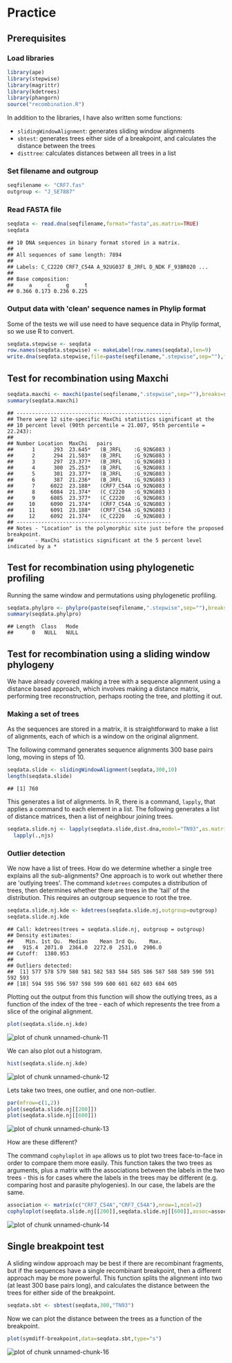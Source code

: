 # Practice



## Prerequisites

### Load libraries


```r
library(ape)
library(stepwise)
library(magrittr)
library(kdetrees)
library(phangorn)
source("recombination.R")
```

In addition to the libraries, I have also written some functions:

- ```slidingWindowAlignment```: generates sliding window alignments
- ```sbtest```: generates trees either side of a breakpoint, and calculates the distance between the trees
- ```disttree```: calculates distances between all trees in a list

### Set filename and outgroup


```r
seqfilename <- "CRF7.fas"
outgroup <- "J_SE7887"
```

### Read FASTA file


```r
seqdata <- read.dna(seqfilename,format="fasta",as.matrix=TRUE)
seqdata
```

```
## 10 DNA sequences in binary format stored in a matrix.
## 
## All sequences of same length: 7894 
## 
## Labels: C_C2220 CRF7_C54A A_92UG037 B_JRFL D_NDK F_93BR020 ...
## 
## Base composition:
##     a     c     g     t 
## 0.366 0.173 0.236 0.225
```

### Output data with 'clean' sequence names in Phylip format

Some of the tests we will use need to have sequence data in Phylip format, so we use R to convert.


```r
seqdata.stepwise <- seqdata
row.names(seqdata.stepwise) <- makeLabel(row.names(seqdata),len=9)
write.dna(seqdata.stepwise,file=paste(seqfilename,".stepwise",sep=""),format="interleaved",colsep="",nbcol=-1)
```

## Test for recombination using Maxchi


```r
seqdata.maxchi <- maxchi(paste(seqfilename,".stepwise",sep=""),breaks=seg.sites(seqdata),winHalfWidth=50,permReps=100)
summary(seqdata.maxchi)
```

```
## --------------------------------------------------
## There were 12 site-specific MaxChi statistics significant at the
## 10 percent level (90th percentile = 21.007, 95th percentile = 22.243):
## 
## Number Location  MaxChi   pairs
##      1      293  23.645*   (B_JRFL    :G_92NG083 )
##      2      294  21.583*   (B_JRFL    :G_92NG083 )
##      3      297  23.377*   (B_JRFL    :G_92NG083 )
##      4      300  25.253*   (B_JRFL    :G_92NG083 )
##      5      301  23.377*   (B_JRFL    :G_92NG083 )
##      6      387  21.236*   (B_JRFL    :G_92NG083 )
##      7     6022  23.188*   (CRF7_C54A :G_92NG083 )
##      8     6084  21.374*   (C_C2220   :G_92NG083 )
##      9     6085  23.377*   (C_C2220   :G_92NG083 )
##     10     6090  21.374*   (CRF7_C54A :G_92NG083 )
##     11     6091  23.188*   (CRF7_C54A :G_92NG083 )
##     12     6092  21.374*   (C_C2220   :G_92NG083 )
## --------------------------------------------------
## Notes - "Location" is the polymorphic site just before the proposed breakpoint.
##       - MaxChi statistics significant at the 5 percent level indicated by a *
```

## Test for recombination using phylogenetic profiling

Running the same window and permutations using phylogenetic profiling.


```r
seqdata.phylpro <- phylpro(paste(seqfilename,".stepwise",sep=""),breaks=seg.sites(seqdata),winHalfWidth=50,permReps=100)
summary(seqdata.phylpro)
```

```
## Length  Class   Mode 
##      0   NULL   NULL
```

## Test for recombination using a sliding window phylogeny

We have already covered making a tree with a sequence alignment using a distance based approach, which involves making a distance matrix, performing tree reconstruction, perhaps rooting the tree, and plotting it out.

### Making a set of trees

As the sequences are stored in a matrix, it is straightforward to make a list of alignments, each of which is a window on the original alignment.

The following command generates sequence alignments 300 base pairs long, moving in steps of 10.


```r
seqdata.slide <- slidingWindowAlignment(seqdata,300,10)
length(seqdata.slide)
```

```
## [1] 760
```

This generates a list of alignments. In R, there is a command, ```lapply```, that applies a command to each element in a list. The following generates a list of distance matrices, then a list of neighbour joining trees.


```r
seqdata.slide.nj <- lapply(seqdata.slide,dist.dna,model="TN93",as.matrix=TRUE) %>%
  lapply(.,njs)
```

### Outlier detection

We now have a list of trees. How do we determine whether a single tree explains all the sub-alignments? One approach is to work out whether there are 'outlying trees'. The command ```kdetrees``` computes a distribution of trees, then determines whether there are trees in the 'tail' of the distribution. This requires an outgroup sequence to root the tree.


```r
seqdata.slide.nj.kde <- kdetrees(seqdata.slide.nj,outgroup=outgroup)
seqdata.slide.nj.kde
```

```
## Call: kdetrees(trees = seqdata.slide.nj, outgroup = outgroup)
## Density estimates:
##    Min. 1st Qu.  Median    Mean 3rd Qu.    Max. 
##   915.4  2071.0  2364.0  2272.0  2531.0  2906.0 
## Cutoff:  1380.953 
## 
## Outliers detected:
##  [1] 577 578 579 580 581 582 583 584 585 586 587 588 589 590 591 592 593
## [18] 594 595 596 597 598 599 600 601 602 603 604 605
```

Plotting out the output from this function will show the outlying trees, as a function of the index of the tree - each of which represents the tree from a slice of the original alignment.


```r
plot(seqdata.slide.nj.kde)
```

![plot of chunk unnamed-chunk-11](figure/unnamed-chunk-11-1.png) 

We can also plot out a histogram.


```r
hist(seqdata.slide.nj.kde)
```

![plot of chunk unnamed-chunk-12](figure/unnamed-chunk-12-1.png) 

Lets take two trees, one outlier, and one non-outlier.


```r
par(mfrow=c(1,2))
plot(seqdata.slide.nj[[200]])
plot(seqdata.slide.nj[[600]])
```

![plot of chunk unnamed-chunk-13](figure/unnamed-chunk-13-1.png) 

How are these different?

The command ```cophyloplot``` in ```ape``` allows us to plot two trees face-to-face in order to compare them more easily. This function takes the two trees as arguments, plus a matrix with the associations between the labels in the two trees - this is for cases where the labels in the trees may be different (e.g. comparing host and parasite phylogenies). In our case, the labels are the same.


```r
association <- matrix(c("CRF7_C54A","CRF7_C54A"),nrow=1,ncol=2)
cophyloplot(seqdata.slide.nj[[200]],seqdata.slide.nj[[600]],assoc=association)
```

![plot of chunk unnamed-chunk-14](figure/unnamed-chunk-14-1.png) 

## Single breakpoint test

A sliding window approach may be best if there are recombinant fragments, but if the sequences have a single recombinant breakpoint, then a different approach may be more powerful. This function splits the alignment into two (at least 300 base pairs long), and calculates the distance between the trees for either side of the breakpoint.


```r
seqdata.sbt <- sbtest(seqdata,300,"TN93")
```

Now we can plot the distance between the trees as a function of the breakpoint.


```r
plot(symdiff~breakpoint,data=seqdata.sbt,type="s")
```

![plot of chunk unnamed-chunk-16](figure/unnamed-chunk-16-1.png) 
